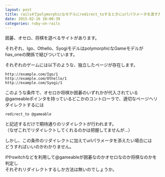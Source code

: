```yaml
---
layout: post
title: rails4でpolymorphicなモデルにredirect_toするときにurlパラメータを渡す方法
date: 2015-02-16 10:00:39
categories: ruby-on-rails
---
```

<p>囲碁、オセロ、将棋を遊べるサイトがあります。</p>

<p>それぞれ、Igo、Othello、SyogiモデルはpolymorphicなGameモデルがhas_oneの関係で結びついています。</p>

<p>それぞれのゲームには以下のような、独立したページが存在します。</p>

<pre><code>http://example.com/Igo/1
http://example.com/Othello/1
http://example.com/Syogi/1
</code></pre>

<p>このような条件で、オセロか将棋か囲碁のいずれかが代入されている@gameableポインタを持っているどこかのコントローラで、適切なページヘリダイレクトするには</p>

<pre><code>redirect_to @gameable
</code></pre>

<p>と記述するだけで期待通りのリダイレクトが行われます。<br>
（なぜこれでリダイレクトしてくれるのかは把握してませんが…）</p>

<p>しかし、この条件のリダイレクトに加えてurlパラメータを添えたい場合には<br>
どうすればいいのかわかりません。</p>

<p>ifやswitchなどを利用して@gameableが囲碁なのかオセロなのか将棋なのかを判定し<br>
それぞれリダイレクトするしか方法は無いのでしょうか。</p>
